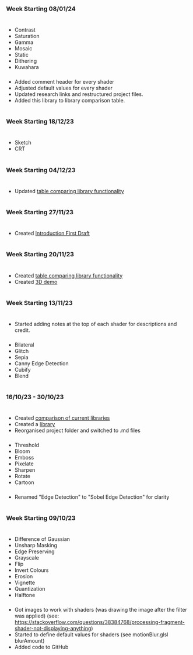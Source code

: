 ### Week Starting 08/01/24
#
- Contrast
- Saturation
- Gamma
- Mosaic
- Static
- Dithering
- Kuwahara
###
- Added comment header for every shader
- Adjusted default values for every shader
- Updated research links and restructured project files.
- Added this library to library comparison table.
#

### Week Starting 18/12/23
#
- Sketch
- CRT

#

### Week Starting 04/12/23
#
- Updated [table comparing library functionality](FunctionComparisonTable.jpg)

#
### Week Starting 27/11/23
#
- Created [Introduction First Draft](Introduction%20First%20Draft.md)

#
### Week Starting 20/11/23
#
- Created [table comparing library functionality](FunctionComparisonTable.jpg)
- Created [3D demo](https://www.youtube.com/watch?v=PWXdbIyUZIo) 
#
### Week Starting 13/11/23
#
- Started adding notes at the top of each shader for descriptions and credit.
###
- Bilateral
- Glitch
- Sepia
- Canny Edge Detection
- Cubify
- Blend
#

### 16/10/23 - 30/10/23
#
- Created [comparison of current libraries](Comparison%20of%20Image%20Processing%20Libraries.md)
- Created a [library](Library%20Notes.md)
- Reorganised project folder and switched to .md files
###
- Threshold
- Bloom
- Emboss
- Pixelate 
- Sharpen
- Rotate
- Cartoon
 ###
- Renamed "Edge Detection" to "Sobel Edge Detection" for clarity
#
### Week Starting 09/10/23
#  
-  Difference of Gaussian
-  Unsharp Masking
-  Edge Preserving
-  Grayscale
-  Flip
-  Invert Colours
-  Erosion
-  Vignette
-  Quantization
-  Halftone
###
- Got images to work with shaders (was drawing the image after the filter was applied) (see: https://stackoverflow.com/questions/38384768/processing-fragment-shader-not-displaying-anything)
- Started to define default values for shaders (see motionBlur.glsl blurAmount)
- Added code to GitHub